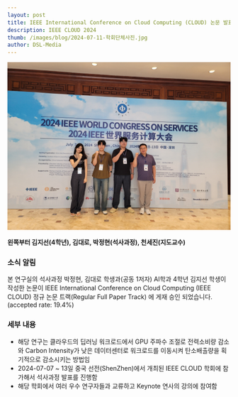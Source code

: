 ```yaml
---
layout: post 
title: IEEE International Conference on Cloud Computing (CLOUD) 논문 발표
description: IEEE CLOUD 2024 
thumb: /images/blog/2024-07-11-학회단체사진.jpg
author: DSL-Media
---
```

![CLOUD](/images/blog/2024-07-11-학회단체사진.jpg)  

**왼쪽부터 김지선(4학년), 김대로, 박정현(석사과정), 천세진(지도교수)**

### 소식 알림

본 연구실의 석사과정 박정현, 김대로 학생과(공동 1저자) AI학과 4학년 김지선 학생이 작성한 논문이 IEEE International Conference on Cloud Computing (IEEE CLOUD) 정규 논문 트랙(Regular Full Paper Track) 에 게재 승인 되었습니다.  (accepted rate: 19.4%)


### 세부 내용

- 해당 연구는 클라우드의 딥러닝 워크로드에서 GPU 주파수 조절로 전력소비량 감소와 Carbon Intensity가 낮은 데이터센터로 워크로드를 이동시켜 탄소배출량을 획기적으로 감소시키는 방법임
- 2024-07-07 ~ 13일 중국 선전(ShenZhen)에서 개최된 IEEE CLOUD 학회에 참가해서 석사과정 발표를 진행함
- 해당 학회에서 여러 우수 연구자들과 교류하고 Keynote 연사의 강의에 참여함
